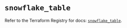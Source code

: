 # `snowflake_table`

Refer to the Terraform Registry for docs: [`snowflake_table`](https://registry.terraform.io/providers/snowflake-labs/snowflake/1.0.3/docs/resources/table).
